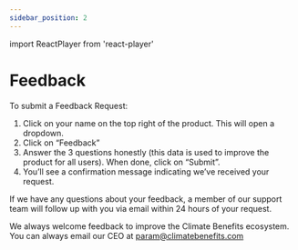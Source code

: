 ```yaml
---
sidebar_position: 2
---
```

import ReactPlayer from 'react-player'

# Feedback   

To submit a Feedback Request:   
1. Click on your name on the top right of the product. This will open a dropdown. 
2. Click on “Feedback” 
3. Answer the 3 questions honestly (this data is used to improve the product for all users). When done, click on “Submit”. 
4. You’ll see a confirmation message indicating we’ve received your request. 

If we have any questions about your feedback, a member of our support team will follow up with you via email within 24 hours of your request. 

We always welcome feedback to improve the Climate Benefits ecosystem. You can always email our CEO at param@climatebenefits.com  


<ReactPlayer playing url='../../src/assets/Feedback.mov'
                height='500px'
                width='800px'
                controls='true'
/>